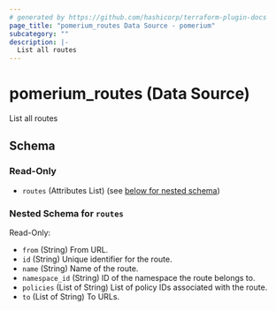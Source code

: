 ```yaml
---
# generated by https://github.com/hashicorp/terraform-plugin-docs
page_title: "pomerium_routes Data Source - pomerium"
subcategory: ""
description: |-
  List all routes
---
```


# pomerium_routes (Data Source)

List all routes



<!-- schema generated by tfplugindocs -->
## Schema

### Read-Only

- `routes` (Attributes List) (see [below for nested schema](#nestedatt--routes))

<a id="nestedatt--routes"></a>
### Nested Schema for `routes`

Read-Only:

- `from` (String) From URL.
- `id` (String) Unique identifier for the route.
- `name` (String) Name of the route.
- `namespace_id` (String) ID of the namespace the route belongs to.
- `policies` (List of String) List of policy IDs associated with the route.
- `to` (List of String) To URLs.
